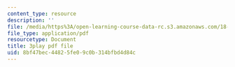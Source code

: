 ```yaml
---
content_type: resource
description: ''
file: /media/https%3A/open-learning-course-data-rc.s3.amazonaws.com/18-06sc-linear-algebra-fall-2011/8bf47bec44825fe09c0b314bfbd4d84c_TSdXJw83kyA.pdf
file_type: application/pdf
resourcetype: Document
title: 3play pdf file
uid: 8bf47bec-4482-5fe0-9c0b-314bfbd4d84c
---
```

